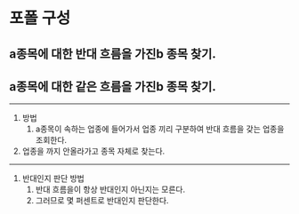 # 포폴 구성
## a종목에 대한 반대 흐름을 가진b 종목 찾기.
## a종목에 대한 같은 흐름을 가진b 종목 찾기.
---
1. 방법
   1. a종목이 속하는 업종에 들어가서 업종 끼리 구분하여 반대 흐름을 갖는 업종을 조회한다.
2. 업종을 까지 안올라가고 종목 자체로 찾는다.

---

1. 반대인지 판단 방법
   1. 반대 흐름을이 항상 반대인지 아닌지는 모른다.
   2. 그러므로 몇 퍼센트로 반대인지 판단한다.

